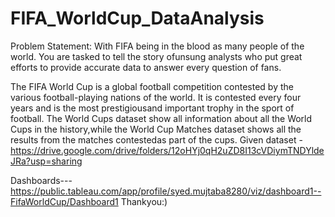 # FIFA_WorldCup_DataAnalysis
Problem Statement:
With FIFA being in the blood as many people of the world. You are tasked to tell the story ofunsung analysts who put great efforts to provide accurate data to answer every question of fans.

The FIFA World Cup is a global football competition contested by the various football-playing nations of the world. It is contested every four years and is the most prestigiousand important trophy in the sport of football.
The World Cups dataset show all information about all the World Cups in the history,while the World Cup Matches dataset shows all the results from the matches contestedas part of the cups.
Given dataset -https://drive.google.com/drive/folders/12oHYj0qH2uZD8I13cVDiymTNDYldeJRa?usp=sharing

Dashboards---https://public.tableau.com/app/profile/syed.mujtaba8280/viz/dashboard1--FifaWorldCup/Dashboard1
Thankyou:)
